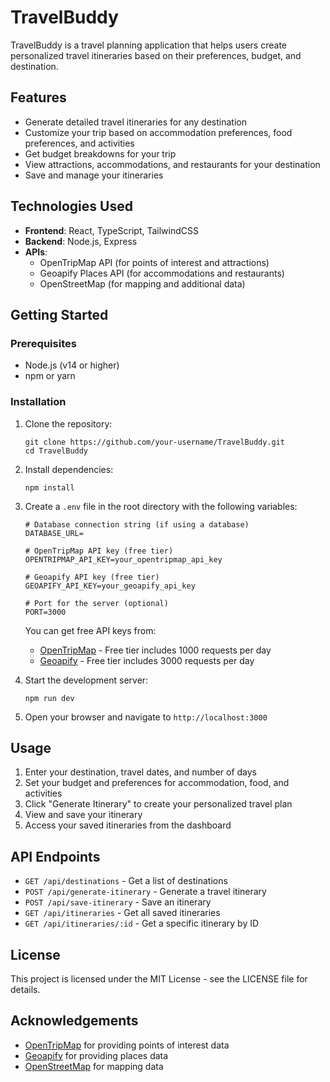 # TravelBuddy

TravelBuddy is a travel planning application that helps users create personalized travel itineraries based on their preferences, budget, and destination.

## Features

- Generate detailed travel itineraries for any destination
- Customize your trip based on accommodation preferences, food preferences, and activities
- Get budget breakdowns for your trip
- View attractions, accommodations, and restaurants for your destination
- Save and manage your itineraries

## Technologies Used

- **Frontend**: React, TypeScript, TailwindCSS
- **Backend**: Node.js, Express
- **APIs**:
  - OpenTripMap API (for points of interest and attractions)
  - Geoapify Places API (for accommodations and restaurants)
  - OpenStreetMap (for mapping and additional data)

## Getting Started

### Prerequisites

- Node.js (v14 or higher)
- npm or yarn

### Installation

1. Clone the repository:
   ```
   git clone https://github.com/your-username/TravelBuddy.git
   cd TravelBuddy
   ```

2. Install dependencies:
   ```
   npm install
   ```

3. Create a `.env` file in the root directory with the following variables:
   ```
   # Database connection string (if using a database)
   DATABASE_URL=

   # OpenTripMap API key (free tier)
   OPENTRIPMAP_API_KEY=your_opentripmap_api_key

   # Geoapify API key (free tier)
   GEOAPIFY_API_KEY=your_geoapify_api_key

   # Port for the server (optional)
   PORT=3000
   ```

   You can get free API keys from:
   - [OpenTripMap](https://opentripmap.io/product) - Free tier includes 1000 requests per day
   - [Geoapify](https://www.geoapify.com/) - Free tier includes 3000 requests per day

4. Start the development server:
   ```
   npm run dev
   ```

5. Open your browser and navigate to `http://localhost:3000`

## Usage

1. Enter your destination, travel dates, and number of days
2. Set your budget and preferences for accommodation, food, and activities
3. Click "Generate Itinerary" to create your personalized travel plan
4. View and save your itinerary
5. Access your saved itineraries from the dashboard

## API Endpoints

- `GET /api/destinations` - Get a list of destinations
- `POST /api/generate-itinerary` - Generate a travel itinerary
- `POST /api/save-itinerary` - Save an itinerary
- `GET /api/itineraries` - Get all saved itineraries
- `GET /api/itineraries/:id` - Get a specific itinerary by ID

## License

This project is licensed under the MIT License - see the LICENSE file for details.

## Acknowledgements

- [OpenTripMap](https://opentripmap.io) for providing points of interest data
- [Geoapify](https://www.geoapify.com) for providing places data
- [OpenStreetMap](https://www.openstreetmap.org) for mapping data

